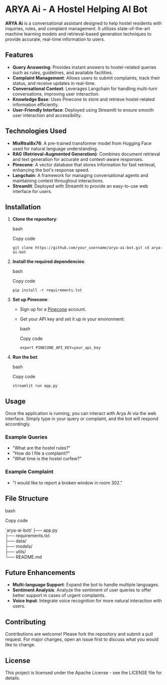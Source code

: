 ARYA Ai - A Hostel Helping AI Bot
=================================

**ARYA Ai** is a conversational assistant designed to help hostel residents with inquiries, rules, and complaint management. It utilizes state-of-the-art machine learning models and retrieval-based generation techniques to provide accurate, real-time information to users.

<!-- Optional: Add a bot logo or a screenshot of your bot interface -->

Features
--------

-   **Query Answering**: Provides instant answers to hostel-related queries such as rules, guidelines, and available facilities.
-   **Complaint Management**: Allows users to submit complaints, track their status, and receive updates in real-time.
-   **Conversational Context**: Leverages Langchain for handling multi-turn conversations, improving user interaction.
-   **Knowledge Base**: Uses Pinecone to store and retrieve hostel-related information efficiently.
-   **User-Friendly Interface**: Deployed using Streamlit to ensure smooth user interaction and accessibility.

Technologies Used
-----------------

-   **MixRtral8x76**: A pre-trained transformer model from Hugging Face used for natural language understanding.
-   **RAG (Retrieval-Augmented Generation)**: Combines document retrieval and text generation for accurate and context-aware responses.
-   **Pinecone**: A vector database that stores information for fast retrieval, enhancing the bot's response speed.
-   **Langchain**: A framework for managing conversational agents and maintaining context throughout interactions.
-   **Streamlit**: Deployed with Streamlit to provide an easy-to-use web interface for users.

Installation
------------

1.  **Clone the repository**:

    bash

    Copy code

    `git clone https://github.com/your_username/arya-ai-bot.git
    cd arya-ai-bot`

2.  **Install the required dependencies**:

    bash

    Copy code

    `pip install -r requirements.txt`

3.  **Set up Pinecone**:

    -   Sign up for a [Pinecone](https://www.pinecone.io/) account.

    -   Get your API key and set it up in your environment:

        bash

        Copy code

        `export PINECONE_API_KEY=your_api_key`

4.  **Run the bot**:

    bash

    Copy code

    `streamlit run app.py`

Usage
-----

Once the application is running, you can interact with Arya Ai via the web interface. Simply type in your query or complaint, and the bot will respond accordingly.

### Example Queries

-   "What are the hostel rules?"
-   "How do I file a complaint?"
-   "What time is the hostel curfew?"

### Example Complaint

-   "I would like to report a broken window in room 302."

File Structure
--------------

bash

Copy code

`arya-ai-bot/
├── app.py                 
├── requirements.txt        
├── data/                    
├── models/                 
├── utils/                   
└── README.md                

Future Enhancements
-------------------

-   **Multi-language Support**: Expand the bot to handle multiple languages.
-   **Sentiment Analysis**: Analyze the sentiment of user queries to offer better support in cases of urgent complaints.
-   **Voice Input**: Integrate voice recognition for more natural interaction with users.

Contributing
------------

Contributions are welcome! Please fork the repository and submit a pull request. For major changes, open an issue first to discuss what you would like to change.

License
-------

This project is licensed under the Apache License - see the LICENSE file for details.
